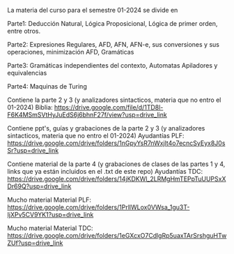 La materia del curso para el semestre 01-2024 se divide en

Parte1: Deducción Natural, Lógica Proposicional, Lógica de primer orden, entre otros.

Parte2: Expresiones Regulares, AFD, AFN, AFN-e, sus conversiones y sus operaciones, minimización AFD, Gramáticas

Parte3: Gramáticas independientes del contexto, Automatas Apiladores y equivalencias

Parte4: Maquinas de Turing


Contiene la parte 2 y 3 (y analizadores sintacticos, materia que no entro el 01-2024)
Biblia: https://drive.google.com/file/d/1TD8l-F6K4MSmSVtHyJuEdS6j6bhnF27f/view?usp=drive_link

Contiene ppt's, guías y grabaciones de la parte 2 y 3 (y analizadores sintacticos, materia que no entro el 01-2024)
Ayudantías PLF: https://drive.google.com/drive/folders/1nGpyYsR7nWxjlt4o7ecncSyEyx8J0sSr?usp=drive_link

Contiene material de la parte 4 (y grabaciones de clases de las partes 1 y 4, links que ya están incluidos en el .txt de este repo)
Ayudantías TDC: https://drive.google.com/drive/folders/14jKDKWl_2LRMgHmTEPpTuUUPSxXDr69Q?usp=drive_link

Mucho material
Material PLF: https://drive.google.com/drive/folders/1PrllWLox0VWsa_1gu3T-IjXPv5CV9YK1?usp=drive_link

Mucho material
Material TDC: https://drive.google.com/drive/folders/1eGXcxO7CdlgRp5uaxTArSrshguHTwZUf?usp=drive_link
